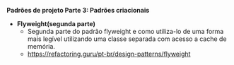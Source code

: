 **Padrões de projeto Parte 3: Padrões criacionais**

 - **Flyweight(segunda parte)**
    - Segunda parte do padrão flyweight e como utiliza-lo de uma forma mais legível utilizando uma classe separada com acesso a cache de memória.
    - https://refactoring.guru/pt-br/design-patterns/flyweight

